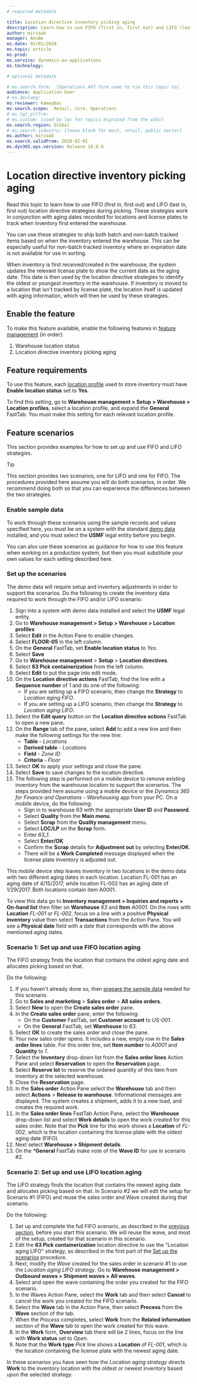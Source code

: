 ```yaml
---
# required metadata

title: Location directive inventory picking aging
description: Learn how to use FIFO (first in, first out) and LIFO (last in, first out) location directive strategies during picking. 
author: mirzaab
manager: AnnBe
ms.date: 02/01/2020
ms.topic: article
ms.prod: 
ms.service: dynamics-ax-applications
ms.technology: 

# optional metadata

# ms.search.form:  [Operations AOT form name to tie this topic to]
audience: Application User
# ms.devlang: 
ms.reviewer: kamaybac
ms.search.scope:  Retail, Core, Operations
# ms.tgt_pltfrm: 
# ms.custom: [used by loc for topics migrated from the wiki]
ms.search.region: Global
# ms.search.industry: [leave blank for most, retail, public sector]
ms.author: mirzaab
ms.search.validFrom: 2020-02-01
ms.dyn365.ops.version: Release 10.0.8
---
```


# Location directive inventory picking aging

Read this topic to learn how to use FIFO (first in, first out) and LIFO (last in, first out) location directive strategies during picking. These strategies work in conjunction with aging dates recorded for locations and license plates to track when inventory first entered the warehouse.

You can use these strategies to ship both batch and non-batch tracked items based on when the inventory entered the warehouse. This can be especially useful for non-batch tracked inventory where an expiration date is not available for use in sorting.

When inventory is first received/created in the warehouse, the system updates the relevant license plate to show the current date as the aging date. This date is then used by the location directive strategies to identify the oldest or youngest inventory in the warehouse. If inventory is moved to a location that isn't tracked by license plate, the location itself is updated with aging information, which will then be used by these strategies.

## Enable the feature

To make this feature available, enable the following features in [feature management](../../fin-ops-core/fin-ops/get-started/feature-management/feature-management-overview.md) (in order):

1. Warehouse location status
1. Location directive inventory picking aging

## Feature requirements

To use this feature, each [location profile](tasks/create-location-profile.md) used to store inventory must have **Enable location status** set to **Yes**.

To find this setting, go to **Warehouse management > Setup > Warehouse > Location profiles**, select a location profile, and expand the **General** FastTab. You must make this setting for each relevant location profile.

## Feature scenarios

This section provides examples for how to set up and use FIFO and LIFO strategies.

> [!TIP]
> This section provides two scenarios, one for LIFO and one for FIFO. The procedures provided here assume you will do both scenarios, in order. We recommend doing both so that you can experience the differences between the two strategies.

### Enable sample data

To work through these scenarios using the sample records and values specified here, you must be on a system with the standard [demo data](../../fin-ops-core/dev-itpro/deployment/deploy-demo-environment.md) installed, and you must select the **USMF** legal entity before you begin.

You can also use these scenarios as guidance for how to use this feature when working on a production system, but then you must substitute your own values for each setting described here.

<a name="demo-set-up"></a>

### Set up the scenarios

The demo data will require setup and inventory adjustments in order to support the scenarios. Do the following to create the inventory data required to work through the FIFO and/or LIFO scenario:

1. Sign into a system with demo data installed and select the **USMF** legal entity.
1. Go to **Warehouse management > Setup > Warehouse > Location profiles**
1. Select **Edit** in the Action Pane to enable changes.
1. Select **FLOOR-05** in the left column.
1. On the **General** FastTab, set **Enable location status** to *Yes*.
1. Select **Save**
1. Go to **Warehouse management** > **Setup** > **Location directives**.
1. Select **63 Pick containerization** from the left column.
1. Select **Edit**  to put the page into edit mode.
1. On the **Location directive actions** FastTab, find the line with a **Sequence number** of *1* and do one of the following:
    - If you are setting up a FIFO scenario, then change the **Strategy** to *Location aging FIFO*.
    - If you are setting up a LIFO scenario, then change the **Strategy** to *Location aging LIFO*.
1. Select the **Edit query** button on the **Location directive actions** FastTab to open a new pane.
1. On the **Range** tab of the pane, select **Add** to add a new line and then make the following settings for the new line:
    - **Table** - *Locations*
    - **Derived table** - *Locations*
    - **Field** - *Zone ID*
    - **Criteria** - *Floor*
1. Select **OK** to apply your settings and close the pane.
1. Select **Save** to save changes to the location directive.
1. The following step is performed on a mobile device to remove existing inventory from the warehouse location to support the scenarios. The steps provided here assume using a mobile device or the *Dynamics 365 for Finance and Operations - Warehousing* app from your PC. On a mobile device, do the following:
    - Sign in to warehouse 63 with the appropriate **User ID** and **Password**.
    - Select **Quality** from the **Main menu**.
    - Select **Scrap** from the **Quality management** menu.
    - Select **LOC/LP** on the **Scrap** form.
    - Enter *63_1*.
    - Select **Enter/OK**
    - Confirm the **Scrap** details for **Adjustment out** by selecting **Enter/OK**.
    - There will be a **Work Completed** message displayed when the license plate inventory is adjusted out.

This mobile device step leaves inventory in two locations in the demo data with two different aging dates in each location. Location FL-001 has an aging date of 4/15/2017, while location FL-002 has an aging date of 1/29/2017. Both locations contain item A0001.

To view this data go to **Inventory management > Inquiries and reports > On-hand list** then filter on **Warehouse** *63* and **Item** *A0001*. On the rows with **Location** *FL-001* or *FL-002*, focus on a line with a positive **Physical inventory** value then select **Transactions** from the Action Pane. You will see a **Physical date** field with a date that corresponds with the above mentioned aging dates.

<a name="fifo-demo"></a>

### Scenario 1: Set up and use FIFO location aging

The FIFO strategy finds the location that contains the oldest aging date and allocates picking based on that.

Do the following:

1. If you haven't already done so, then [prepare the sample data](#demo-set-up) needed for this scenario.
1. Go to **Sales and marketing** > **Sales order** > **All sales orders**.
1. Select **New** to open the **Create sales order** pane.
1. In the **Create sales order** pane, enter the following:
    - On the **Customer** FastTab, set **Customer account** to *US-001*.
    - On the **General** FastTab, set **Warehouse** to *63*.
1. Select **OK** to create the sales order and close the pane.
1. Your new sales order opens. It includes a new, empty row in the **Sales order lines** table. For this order line, set **Item number** to *A0001* and **Quantity** to *1*.
1. Select the **Inventory** drop-down list from the **Sales order lines** Action Pane and select **Reservation** to open the **Reservation** page.
1. Select **Reserve lot** to reserve the ordered quantity of this item from inventory at the selected warehouse.
1. Close the **Reservation** page.
1. In the **Sales order** Action Pane select the **Warehouse** tab and then select **Actions** > **Release to warehouse**. Informational messages are displayed. The system creates a shipment, adds it to a new load, and creates the required work.
1. In the **Sales order lines** FastTab Action Pane, select the **Warehouse** drop-down list and select **Work details** to open the work created for this sales order. Note that the **Pick** line for this work shows a **Location** of *FL-002*, which is the location containing the license plate with the oldest aging date (FIFO).
1. Next select **Warehouse > Shipment details**.
1. On the ***General** FastTab make note of the **Wave ID** for use in scenario #2.

### Scenario 2: Set up and use LIFO location aging

The LIFO strategy finds the location that contains the newest aging date and allocates picking based on that. In Scenario #2 we will edit the setup for Scenario #1 (FIFO) and reuse the sales order and Wave created during that scenario.

Do the following:

1. Set up and complete the full FIFO scenario, as described in the [previous section](#fifo-demo), before you start this scenario. We will reuse the wave, and most of the setup, created for that scenario in this scenario.
1. Edit the **63 Pick containerization** location directive to use the "Location aging LIFO" strategy, as described in the first part of the [Set up the scenarios](#demo-set-up) procedure.
1. Next, modify the *Wave* created for the sales order in scenario #1 to use the *Location aging LIFO strategy*. Go to **Warehouse management > Outbound waves > Shipment waves > All waves**.
1. Select and open the wave containing the order you created for the FIFO scenario.
1. In the Waves Action Pane, select the **Work** tab and then select **Cancel** to cancel the work you created for the FIFO scenario.
1. Select the **Wave** tab in the Action Pane, then select **Process** from the **Wave** section of the tab.
1. When the *Process* completes, select **Work** from the **Related information** section of the **Wave** tab to open the work created for this wave.
1. In the **Work** form, **Overview** tab there will be 2 lines, focus on the line with **Work status** set to *Open*.
1. Note that the **Work type** *Pick* line shows a **Location** of *FL-001*, which is the location containing the license plate with the newest aging date.

In these scenarios you have seen how the *Location aging strategy* directs **Work** to the inventory location with the oldest or newest inventory based upon the selected strategy.
